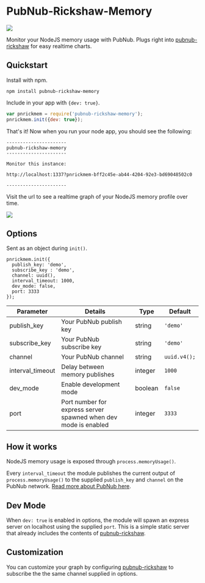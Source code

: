 # PubNub-Rickshaw-Memory

![](http://i.imgur.com/yDsJL0X.gif)

Monitor your NodeJS memory usage with PubNub. Plugs right into [pubnub-rickshaw](https://github.com/pubnub/pubnub-rickshaw) for easy realtime charts.

## Quickstart

Install with npm.

```
npm install pubnub-rickshaw-memory
```

Include in your app with ```{dev: true}```.

```js
var pnrickmem = require('pubnub-rickshaw-memory');
pnrickmem.init({dev: true});
```

That's it! Now when you run your node app, you should see the following:

```
----------------------
pubnub-rickshaw-memory
----------------------

Monitor this instance:

http://localhost:1337?pnrickmem-bff2c45e-ab44-4204-92e3-bd69048502c0

----------------------
```

Visit the url to see a realtime graph of your NodeJS memory profile over time.

![](http://i.imgur.com/Ecowbb1.png)

## Options

Sent as an object during ```init()```.

```
pnrickmem.init({
  publish_key: 'demo',
  subscribe_key : 'demo',
  channel: uuid(),
  interval_timeout: 1000,
  dev_mode: false,
  port: 3333
});
```

| Parameter|Details|Type|Default|
|------------------|-----------------------------------------------------------------|---------|------------------|
| publish_key      | Your PubNub publish key                                         | string  | ```'demo'```     |
| subscribe_key    | Your PubNub subscribe key                                       | string  | ```'demo'```     |
| channel          | Your PubNub channel                                             | string  | ```uuid.v4();``` |
| interval_timeout | Delay between memory publishes                                  | integer | ```1000```       |
| dev_mode         | Enable development mode                                         | boolean | ```false```      |
| port             | Port number for express server spawned when dev mode is enabled | integer | ```3333```       |

## How it works

NodeJS memory usage is exposed through ```process.memoryUsage()```.

Every ```interval_timeout``` the module publishes the current output of ```process.memoryUsage()``` to the supplied ```publish_key``` and ```channel``` on the PubNub network. [Read more about PubNub here](http://pubnub.com).

## Dev Mode

When ```dev: true``` is enabled in options, the module will spawn an express server on localhost using the supplied ```port```. This is a simple static server that already includes the contents of [pubnub-rickshaw](https://github.com/pubnub/pubnub-rickshaw).

## Customization

You can customize your graph by configuring [pubnub-rickshaw](https://github.com/pubnub/pubnub-rickshaw) to subscribe the the same channel supplied in options.

